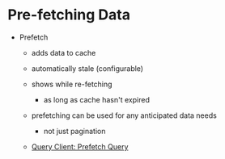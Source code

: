 # Pre-fetching Data

- Prefetch

  - adds data to cache

  - automatically stale (configurable)

  - shows while re-fetching

    - as long as cache hasn't expired

  - prefetching can be used for any anticipated data needs

    - not just pagination

  - [Query Client: Prefetch Query](https://tanstack.com/query/latest/docs/react/reference/QueryClient#queryclientprefetchquery)
